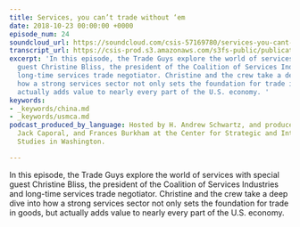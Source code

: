 ```yaml
---
title: Services, you can’t trade without ‘em
date: 2018-10-23 00:00:00 +0000
episode_num: 24
soundcloud_url: https://soundcloud.com/csis-57169780/services-you-cant-trade-without-em
transcript_url: https://csis-prod.s3.amazonaws.com/s3fs-public/publication/181024_Services_you_cant%20_trade_Without_0.pdf
excerpt: 'In this episode, the Trade Guys explore the world of services with special
  guest Christine Bliss, the president of the Coalition of Services Industries and
  long-time services trade negotiator. Christine and the crew take a deep dive into
  how a strong services sector not only sets the foundation for trade in goods, but
  actually adds value to nearly every part of the U.S. economy. '
keywords:
- _keywords/china.md
- _keywords/usmca.md
podcast_produced_by_language: Hosted by H. Andrew Schwartz, and produced by Yumi Araki,
  Jack Caporal, and Frances Burkham at the Center for Strategic and International
  Studies in Washington.

---
```

In this episode, the Trade Guys explore the world of services with special guest Christine Bliss, the president of the Coalition of Services Industries and long-time services trade negotiator. Christine and the crew take a deep dive into how a strong services sector not only sets the foundation for trade in goods, but actually adds value to nearly every part of the U.S. economy.